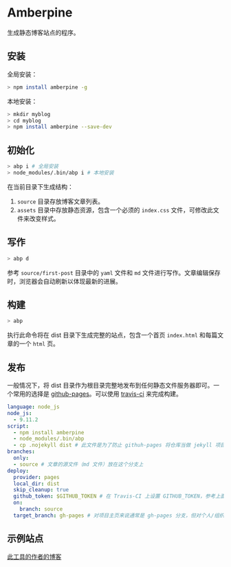 # Amberpine

生成静态博客站点的程序。

## 安装

全局安装：

```bash
> npm install amberpine -g
```

本地安装：

```bash
> mkdir myblog
> cd myblog
> npm install amberpine --save-dev
```

## 初始化

```bash
> abp i # 全局安装
> node_modules/.bin/abp i # 本地安装
```

在当前目录下生成结构：
1. `source` 目录存放博客文章列表。
2. `assets` 目录中存放静态资源，包含一个必须的 `index.css` 文件，可修改此文件来改变样式。

## 写作

```bash
> abp d
```

参考 `source/first-post` 目录中的 `yaml` 文件和 `md` 文件进行写作。文章编辑保存时，浏览器会自动刷新以体现最新的进展。

## 构建

```bash
> abp
```

执行此命令将在 dist 目录下生成完整的站点，包含一个首页 `index.html` 和每篇文章的一个 `html` 页。

## 发布

一般情况下，将 dist 目录作为根目录完整地发布到任何静态文件服务器即可。一个常用的选择是 [github-pages](https://pages.github.com/)。可以使用 [travis-ci](https://docs.travis-ci.com/user/deployment/pages/) 来完成构建。

```yml
language: node_js
node_js:
  - 9.11.2
script:
  - npm install amberpine
  - node_modules/.bin/abp
  - cp .nojekyll dist # 此文件是为了防止 githuh-pages 将仓库当做 jekyll 项目来构建，如果你没有使用 gitub-pages，可删除此文件。
branches:
  only:
  - source # 文章的源文件（md 文件）放在这个分支上
deploy:
  provider: pages
  local_dir: dist
  skip_cleanup: true
  github_token: $GITHUB_TOKEN # 在 Travis-CI 上设置 GITHUB_TOKEN，参考上面引用的 travis-ci 教程
  on:
    branch: source
  target_branch: gh-pages # 对项目主页来说通常是 gh-pages 分支，但对个人/组织主页来说，通常是 master 分支
```

## 示例站点

[此工具的作者的博客](https://xieguanglei.github.io)

